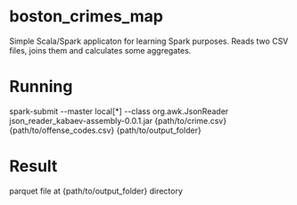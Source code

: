 # boston_crimes_map
Simple Scala/Spark applicaton for learning Spark purposes. Reads two CSV files, joins them and calculates some aggregates.

# Running
spark-submit --master local[*] --class org.awk.JsonReader json_reader_kabaev-assembly-0.0.1.jar {path/to/crime.csv} {path/to/offense_codes.csv}
{path/to/output_folder}

# Result
parquet file at {path/to/output_folder} directory 
